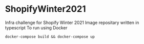 # ShopifyWinter2021
Infra challenge for Shopify Winter 2021
Image repositary written in typescript
To run using Docker

```docker-compose build && docker-compose up```
